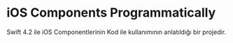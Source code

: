 # iOS Components Programmatically
Swift 4.2 ile iOS Componentlerinin Kod ile kullanımının anlatıldığı bir projedir.
